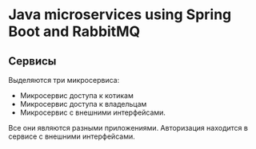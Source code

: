 # Java microservices using Spring Boot and RabbitMQ
## Сервисы 

Выделяются три микросервиса:
- Микросервис доступа к котикам
- Микросервис доступа к владельцам
- Микросервис с внешними интерфейсами.

Все они являются разными приложениями.
Авторизация находится в сервисе с внешними интерфейсами.
